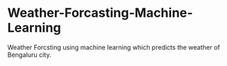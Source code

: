# Weather-Forcasting-Machine-Learning
Weather Forcsting using machine learning which predicts the weather of Bengaluru city. 
